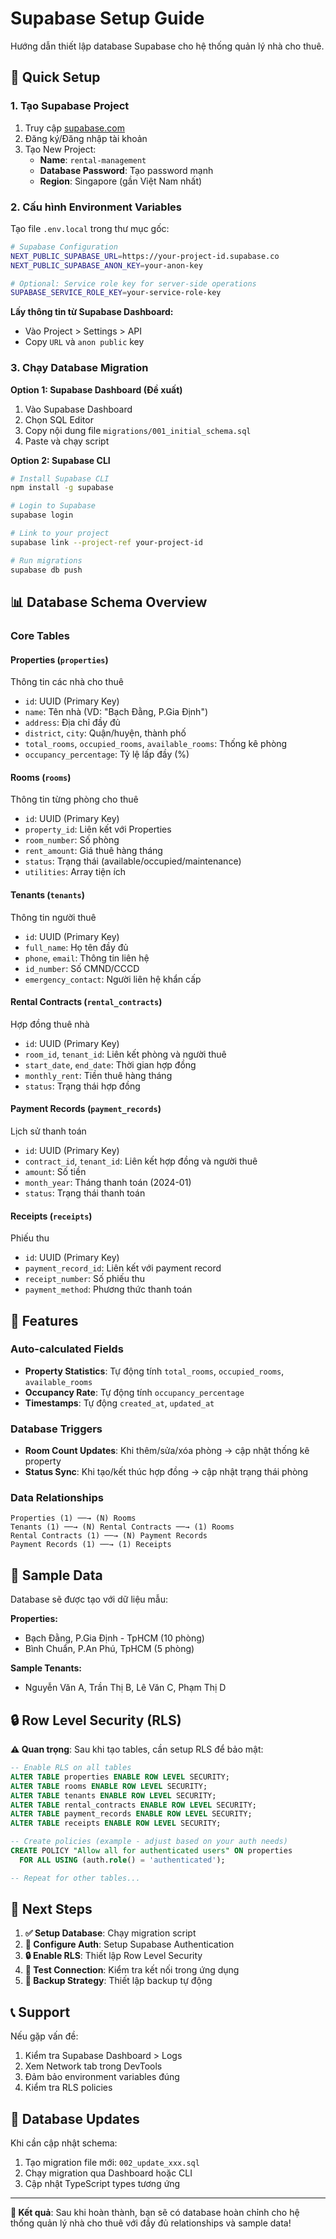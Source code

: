 # Supabase Setup Guide

Hướng dẫn thiết lập database Supabase cho hệ thống quản lý nhà cho thuê.

## 🚀 Quick Setup

### 1. Tạo Supabase Project

1. Truy cập [supabase.com](https://supabase.com)
2. Đăng ký/Đăng nhập tài khoản
3. Tạo New Project:
   - **Name**: `rental-management`
   - **Database Password**: Tạo password mạnh
   - **Region**: Singapore (gần Việt Nam nhất)

### 2. Cấu hình Environment Variables

Tạo file `.env.local` trong thư mục gốc:

```bash
# Supabase Configuration
NEXT_PUBLIC_SUPABASE_URL=https://your-project-id.supabase.co
NEXT_PUBLIC_SUPABASE_ANON_KEY=your-anon-key

# Optional: Service role key for server-side operations
SUPABASE_SERVICE_ROLE_KEY=your-service-role-key
```

**Lấy thông tin từ Supabase Dashboard:**

- Vào Project > Settings > API
- Copy `URL` và `anon public` key

### 3. Chạy Database Migration

**Option 1: Supabase Dashboard (Đề xuất)**

1. Vào Supabase Dashboard
2. Chọn SQL Editor
3. Copy nội dung file `migrations/001_initial_schema.sql`
4. Paste và chạy script

**Option 2: Supabase CLI**

```bash
# Install Supabase CLI
npm install -g supabase

# Login to Supabase
supabase login

# Link to your project
supabase link --project-ref your-project-id

# Run migrations
supabase db push
```

## 📊 Database Schema Overview

### Core Tables

#### **Properties** (`properties`)

Thông tin các nhà cho thuê

- `id`: UUID (Primary Key)
- `name`: Tên nhà (VD: "Bạch Đằng, P.Gia Định")
- `address`: Địa chỉ đầy đủ
- `district`, `city`: Quận/huyện, thành phố
- `total_rooms`, `occupied_rooms`, `available_rooms`: Thống kê phòng
- `occupancy_percentage`: Tỷ lệ lấp đầy (%)

#### **Rooms** (`rooms`)

Thông tin từng phòng cho thuê

- `id`: UUID (Primary Key)
- `property_id`: Liên kết với Properties
- `room_number`: Số phòng
- `rent_amount`: Giá thuê hàng tháng
- `status`: Trạng thái (available/occupied/maintenance)
- `utilities`: Array tiện ích

#### **Tenants** (`tenants`)

Thông tin người thuê

- `id`: UUID (Primary Key)
- `full_name`: Họ tên đầy đủ
- `phone`, `email`: Thông tin liên hệ
- `id_number`: Số CMND/CCCD
- `emergency_contact`: Người liên hệ khẩn cấp

#### **Rental Contracts** (`rental_contracts`)

Hợp đồng thuê nhà

- `id`: UUID (Primary Key)
- `room_id`, `tenant_id`: Liên kết phòng và người thuê
- `start_date`, `end_date`: Thời gian hợp đồng
- `monthly_rent`: Tiền thuê hàng tháng
- `status`: Trạng thái hợp đồng

#### **Payment Records** (`payment_records`)

Lịch sử thanh toán

- `id`: UUID (Primary Key)
- `contract_id`, `tenant_id`: Liên kết hợp đồng và người thuê
- `amount`: Số tiền
- `month_year`: Tháng thanh toán (2024-01)
- `status`: Trạng thái thanh toán

#### **Receipts** (`receipts`)

Phiếu thu

- `id`: UUID (Primary Key)
- `payment_record_id`: Liên kết với payment record
- `receipt_number`: Số phiếu thu
- `payment_method`: Phương thức thanh toán

## 🔧 Features

### Auto-calculated Fields

- **Property Statistics**: Tự động tính `total_rooms`, `occupied_rooms`, `available_rooms`
- **Occupancy Rate**: Tự động tính `occupancy_percentage`
- **Timestamps**: Tự động `created_at`, `updated_at`

### Database Triggers

- **Room Count Updates**: Khi thêm/sửa/xóa phòng → cập nhật thống kê property
- **Status Sync**: Khi tạo/kết thúc hợp đồng → cập nhật trạng thái phòng

### Data Relationships

```
Properties (1) ──→ (N) Rooms
Tenants (1) ──→ (N) Rental Contracts ──→ (1) Rooms
Rental Contracts (1) ──→ (N) Payment Records
Payment Records (1) ──→ (1) Receipts
```

## 📝 Sample Data

Database sẽ được tạo với dữ liệu mẫu:

**Properties:**

- Bạch Đằng, P.Gia Định - TpHCM (10 phòng)
- Bình Chuẩn, P.An Phú, TpHCM (5 phòng)

**Sample Tenants:**

- Nguyễn Văn A, Trần Thị B, Lê Văn C, Phạm Thị D

## 🔒 Row Level Security (RLS)

**⚠️ Quan trọng**: Sau khi tạo tables, cần setup RLS để bảo mật:

```sql
-- Enable RLS on all tables
ALTER TABLE properties ENABLE ROW LEVEL SECURITY;
ALTER TABLE rooms ENABLE ROW LEVEL SECURITY;
ALTER TABLE tenants ENABLE ROW LEVEL SECURITY;
ALTER TABLE rental_contracts ENABLE ROW LEVEL SECURITY;
ALTER TABLE payment_records ENABLE ROW LEVEL SECURITY;
ALTER TABLE receipts ENABLE ROW LEVEL SECURITY;

-- Create policies (example - adjust based on your auth needs)
CREATE POLICY "Allow all for authenticated users" ON properties
  FOR ALL USING (auth.role() = 'authenticated');

-- Repeat for other tables...
```

## 🚀 Next Steps

1. **✅ Setup Database**: Chạy migration script
2. **🔐 Configure Auth**: Setup Supabase Authentication
3. **🔒 Enable RLS**: Thiết lập Row Level Security
4. **📱 Test Connection**: Kiểm tra kết nối trong ứng dụng
5. **💾 Backup Strategy**: Thiết lập backup tự động

## 📞 Support

Nếu gặp vấn đề:

1. Kiểm tra Supabase Dashboard > Logs
2. Xem Network tab trong DevTools
3. Đảm bảo environment variables đúng
4. Kiểm tra RLS policies

## 🔄 Database Updates

Khi cần cập nhật schema:

1. Tạo migration file mới: `002_update_xxx.sql`
2. Chạy migration qua Dashboard hoặc CLI
3. Cập nhật TypeScript types tương ứng

---

**🎯 Kết quả**: Sau khi hoàn thành, bạn sẽ có database hoàn chỉnh cho hệ thống quản lý nhà cho thuê với đầy đủ relationships và sample data!
